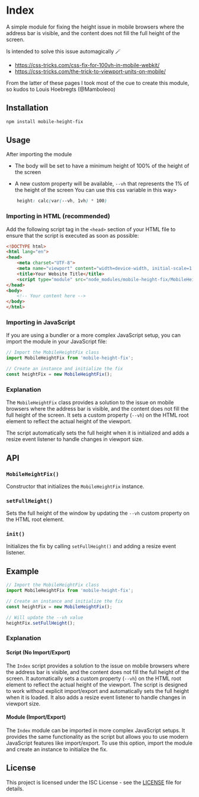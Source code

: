 # Index

A simple module for fixing the height issue in mobile browsers where the address bar is visible, and the content does not fill the full height of the screen.

Is intended to solve this issue automagically 🪄

- https://css-tricks.com/css-fix-for-100vh-in-mobile-webkit/
- https://css-tricks.com/the-trick-to-viewport-units-on-mobile/

From the latter of these pages I took most of the cue to create this module, so kudos to Louis Hoebregts (@Mamboleoo)  

## Installation

```bash
npm install mobile-height-fix
```

## Usage
After importing the module

- The body will be set to have a minimum height of 100% of the height of the screen

- A new custom property will be available, `--vh` that represents the 1% of the height of the screen
  You can use this css variable in this way>  

```css
    height: calc(var(--vh, 1vh) * 100)
```


### Importing in HTML (recommended)

Add the following script tag in the `<head>` section of your HTML file to ensure that the script is executed as soon as possible:

```html
<!DOCTYPE html>
<html lang="en">
<head>
    <meta charset="UTF-8">
    <meta name="viewport" content="width=device-width, initial-scale=1.0">
    <title>Your Website Title</title>
    <script type="module" src="node_modules/mobile-height-fix/MobileHeightFix.js"></script>
</head>
<body>
    <!-- Your content here -->
</body>
</html>
```

### Importing in JavaScript

If you are using a bundler or a more complex JavaScript setup, you can import the module in your JavaScript file:

```javascript
// Import the MobileHeightFix class
import MobileHeightFix from 'mobile-height-fix';

// Create an instance and initialize the fix
const heightFix = new MobileHeightFix();
```

### Explanation

The `MobileHeightFix` class provides a solution to the issue on mobile browsers where the address bar is visible, and the content does not fill the full height of the screen. It sets a custom property (`--vh`) on the HTML root element to reflect the actual height of the viewport.

The script automatically sets the full height when it is initialized and adds a resize event listener to handle changes in viewport size.

## API

### `MobileHeightFix()`

Constructor that initializes the `MobileHeightFix` instance.

### `setFullHeight()`

Sets the full height of the window by updating the `--vh` custom property on the HTML root element.

### `init()`

Initializes the fix by calling `setFullHeight()` and adding a resize event listener.

## Example

```javascript
// Import the MobileHeightFix class
import MobileHeightFix from 'mobile-height-fix';

// Create an instance and initialize the fix
const heightFix = new MobileHeightFix();

// Will update the --vh value
heightFix.setFullHeight();
```

### Explanation

#### Script (No Import/Export)

The `Index` script provides a solution to the issue on mobile browsers where the address bar is visible, and the content does not fill the full height of the screen. It automatically sets a custom property (`--vh`) on the HTML root element to reflect the actual height of the viewport. The script is designed to work without explicit import/export and automatically sets the full height when it is loaded. It also adds a resize event listener to handle changes in viewport size.

#### Module (Import/Export)

The `Index` module can be imported in more complex JavaScript setups. It provides the same functionality as the script but allows you to use modern JavaScript features like import/export. To use this option, import the module and create an instance to initialize the fix.

## License

This project is licensed under the ISC License - see the [LICENSE](LICENSE) file for details.
